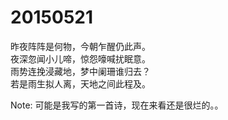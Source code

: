 # 20150521

昨夜阵阵是何物，今朝乍醒仍此声。\
夜深忽闻小儿啼，惊怨嚎喊扰眠意。\
雨势连挽浸藏地，梦中阑珊谁归去？\
若是雨生拟人离，天地之间此程及。

Note: 可能是我写的第一首诗，现在来看还是很烂的。。
